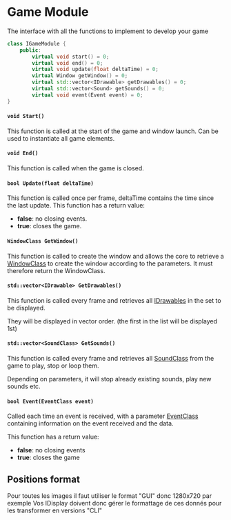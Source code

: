# Game Module
The interface with all the functions to implement to develop your game

```Cpp
class IGameModule {
    public:
        virtual void start() = 0;
        virtual void end() = 0;
        virtual void update(float deltaTime) = 0;
        virtual Window getWindow() = 0;
        virtual std::vector<IDrawable> getDrawables() = 0;
        virtual std::vector<Sound> getSounds() = 0;
        virtual void event(Event event) = 0;
}
```
#### `void Start()`
This function is called at the start of the game and window launch. 
Can be used to instantiate all game elements.
#### `void End()`
This function is called when the game is closed.
#### `bool Update(float deltaTime)`
This function is called once per frame, deltaTime contains the time since the last update.
This function has a return value:
- **false**: no closing events.
- **true**: closes the game.
#### `WindowClass GetWindow()`
This function is called to create the window and allows the core to retrieve a [WindowClass](<Data structures.md>) to create the window according to the parameters.
It must therefore return the WindowClass.
#### `std::vector<IDrawable> GetDrawables()`
This function is called every frame and retrieves all [IDrawables](<Data structures.md>) in the set to be displayed.

They will be displayed in vector order. (the first in the list will be displayed 1st)
#### `std::vector<SoundClass> GetSounds()`
This function is called every frame and retrieves all [SoundClass](<Data structures.md>) from the game to play, stop or loop them.

Depending on parameters, it will stop already existing sounds, play new sounds etc.
#### `bool Event(EventClass event)`
Called each time an event is received, with a parameter [EventClass](<Data structures.md>) containing information on the event received and the data.

This function has a return value:
- **false**: no closing events
- **true**: closes the game

## Positions format
Pour toutes les images il faut utiliser le format "GUI" donc 1280x720 par exemple
Vos IDisplay doivent donc gérer le formattage de ces donnés pour les transformer en versions "CLI"